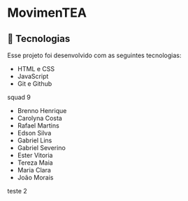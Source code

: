 # MovimenTEA

## 🚀 Tecnologias

Esse projeto foi desenvolvido com as seguintes tecnologias:

- HTML e CSS
- JavaScript 
- Git e Github

squad 9 
- Brenno Henrique
- Carolyna Costa
- Rafael Martins
- Edson Silva
- Gabriel Lins
- Gabriel Severino
- Ester Vitoria
- Tereza Maia
- Maria Clara
- João Morais

teste 2